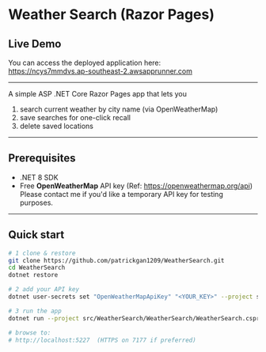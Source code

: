 # Weather Search (Razor Pages)


## Live Demo

You can access the deployed application here:  
https://ncys7mmdvs.ap-southeast-2.awsapprunner.com

---

A simple ASP .NET Core Razor Pages app that lets you  

1. search current weather by city name (via OpenWeatherMap)  
2. save searches for one-click recall  
3. delete saved locations  

---

## Prerequisites

* .NET 8 SDK  
* Free **OpenWeatherMap** API key  (Ref: https://openweathermap.org/api)
  Please contact me if you'd like a temporary API key for testing purposes.
  
---

## Quick start

```bash
# 1 clone & restore
git clone https://github.com/patrickgan1209/WeatherSearch.git
cd WeatherSearch
dotnet restore

# 2 add your API key
dotnet user-secrets set "OpenWeatherMapApiKey" "<YOUR_KEY>" --project src/WeatherSearch/WeatherSearch.csproj

# 3 run the app
dotnet run --project src/WeatherSearch/WeatherSearch/WeatherSearch.csproj

# browse to:
# http://localhost:5227  (HTTPS on 7177 if preferred)
